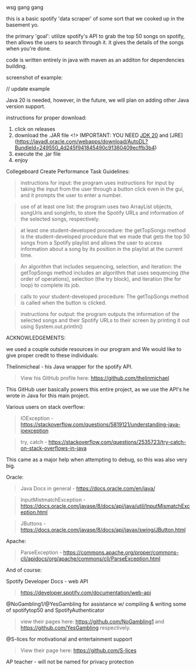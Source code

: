 wsg gang gang

this is a basic spotify 'data scraper' of some sort that we cooked up in the basement yo.

the primary 'goal': utilize spotify's API to grab the top 50 songs on spotify, then allows the users to search through it. it gives the details of the songs when you're done.

code is written entirely in java with maven as an additon for dependencies building.



screenshot of example:


// update example

Java 20 is needed, however, in the future, we will plan on adding other Java version support.

instructions for proper download:

1. click on releases
2. download the .JAR file
<!> IMPORTANT: YOU NEED [JDK 20](https://download.oracle.com/java/20/archive/jdk-20.0.2_windows-x64_bin.exe) and [JRE] (https://javadl.oracle.com/webapps/download/AutoDL?BundleId=249550_4d245f941845490c91360409ecffb3b4)
3. execute the .jar file
4. enjoy


Collegeboard Create Performance Task Guidelines:

>instructions for input: the program uses instructions for input by taking the input from the user through a button click even in the gui, and it prompts the user to enter a number.

>use of at least one list: the program uses two ArrayList objects, songUrls and songInfo, to store the Spotify URLs and information of the selected songs, respectively.

>at least one student-developed procedure: the getTopSongs method is the student-developed procedure that we made that gets the top 50 songs from a Spotify playlist and allows the user to access information about a song by its position in the playlist at the current time.

>An algorithm that includes sequencing, selection, and iteration:  the getTopSongs method includes an algorithm that uses sequencing (the order of operations), selection (the try block), and iteration (the for loop) to complete its job.

>calls to your student-developed procedure: The getTopSongs method is called when the button is clicked.

>instructions for output: the program outputs the information of the selected songs and their Spotify URLs to their screen by printing it out using System.out.println()


ACKNOWLEDGEMENTS:


we used a couple outside resources in our program and We would like to give proper credit to these individuals:

Thelinmicheal - his Java wrapper for the spotify API.

>View his GitHub profile here: https://github.com/thelinmichael

This GitHub user basically powers this entire project, as we use the API's he wrote in Java for this main project.


Various users on stack overflow:

>IOException - https://stackoverflow.com/questions/5819121/understanding-java-ioexception

>try, catch - https://stackoverflow.com/questions/2535723/try-catch-on-stack-overflows-in-java

This came as a major help when attempting to debug, so this was also very big. 

Oracle:
>Java Docs in general - https://docs.oracle.com/en/java/

>InputMistmatchException - https://docs.oracle.com/javase/8/docs/api/java/util/InputMismatchException.html

>JButtons - https://docs.oracle.com/javase/8/docs/api/javax/swing/JButton.html

Apache:

>ParseException - https://commons.apache.org/proper/commons-cli/apidocs/org/apache/commons/cli/ParseException.html

And of course:

Spotify Developer Docs - web API

>https://developer.spotify.com/documentation/web-api

@NoGambling1/@YesGambling for assistance w/ compiling & writing some of spotifytop50 and SpotifyAuthenticator 

>view their pages here: https://github.com/NoGambling1 and https://github.com/YesGambling respectively.

@S-lices for motivational and entertainment support

>View their page here: https://github.com/S-lices

AP teacher - will not be named for privacy protection

